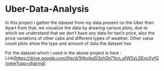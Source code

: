 # Uber-Data-Analysis
In this project i gather the dataset from my data present on the Uber then Apart from that, we visualize the data by drawing various plots, due to which we understand that we don’t have any data for taxi’s price, also the price variations of other cabs and different types of weather. Other value count plots show the type and amount of data the dataset has

For the dataset which i used in the above project is here : Link[https://drive.google.com/file/d/1HkvjkgD3zhSh71trn_efW5zLGEncXyfG/view?usp=sharing]
